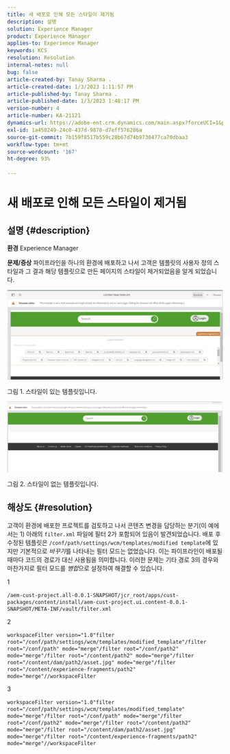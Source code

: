 ```yaml
---
title: 새 배포로 인해 모든 스타일이 제거됨
description: 설명
solution: Experience Manager
product: Experience Manager
applies-to: Experience Manager
keywords: KCS
resolution: Resolution
internal-notes: null
bug: false
article-created-by: Tanay Sharma .
article-created-date: 1/3/2023 1:11:57 PM
article-published-by: Tanay Sharma .
article-published-date: 1/3/2023 1:48:17 PM
version-number: 4
article-number: KA-21121
dynamics-url: https://adobe-ent.crm.dynamics.com/main.aspx?forceUCI=1&pagetype=entityrecord&etn=knowledgearticle&id=e75d5a2c-688b-ed11-81ac-6045bd006a22
exl-id: 1a450249-24c0-437d-9878-d7eff576286a
source-git-commit: 7b159f8517b559c28b67d74b9730477ca70dbaa3
workflow-type: tm+mt
source-wordcount: '167'
ht-degree: 93%

---
```


# 새 배포로 인해 모든 스타일이 제거됨

## 설명 {#description}

<b>환경</b>
Experience Manager


<b>문제/증상</b>
파이프라인을 하나의 환경에 배포하고 나서 고객은 템플릿의 사용자 정의 스타일과 그 결과 해당 템플릿으로 만든 페이지의 스타일이 제거되었음을 알게 되었습니다.



![](assets/___ec5d5a2c-688b-ed11-81ac-6045bd006a22___.png)

그림 1. 스타일이 있는 템플릿입니다.



![](assets/___f05d5a2c-688b-ed11-81ac-6045bd006a22___.png)

그림 2. 스타일이 없는 템플릿입니다.


## 해상도 {#resolution}


고객이 환경에 배포한 프로젝트를 검토하고 나서 콘텐츠 변경을 담당하는 분기(이 예에서는 1) 아래의 `filter.xml` 파일에 필터 2가 포함되어 있음이 발견되었습니다.
배포 후 수정된 템플릿은 `/conf/path/settings/wcm/templates/modified template`에 있지만 기본적으로 *바꾸기*를 나타내는 필터 모드는 없었습니다.
이는 파이프라인이 배포될 때마다 코드의 경로가 대신 사용됨을 의미합니다.
이러한 문제는 기타 경로 3의 경우와 마찬가지로 필터 모드를 *병합*&#x200B;으로 설정하여 해결할 수 있습니다.

1


```
/aem-cust-project.all-0.0.1-SNAPSHOT/jcr_root/apps/cust-packages/content/install/aem-cust-project.ui.content-0.0.1-SNAPSHOT/META-INF/vault/filter.xml
```



2

```
workspaceFilter version="1.0"filter root="/conf/path/settings/wcm/templates/modified_template"/filter root="/conf/path" mode="merge"/filter root="/conf/path2" mode="merge"/filter root="/content/path2" mode="merge"/filter root="/content/dam/path2/asset.jpg" mode="merge"/filter root="/content/experience-fragments/path2" mode="merge"//workspaceFilter
```




3


```
workspaceFilter version="1.0"filter root="/conf/path/settings/wcm/templates/modified_template" mode="merge"/filter root="/conf/path" mode="merge"/filter root="/conf/path2" mode="merge"/filter root="/content/path2" mode="merge"/filter root="/content/dam/path2/asset.jpg" mode="merge"/filter root="/content/experience-fragments/path2" mode="merge"//workspaceFilter
```
